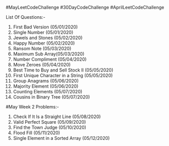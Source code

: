 #MayLeetCodeChallenge #30DayCodeChallenge #AprilLeetCodeChallenge


List Of Questions:-
1. First Bad Version (05/01/2020)
2. Single Number (05/01/2020)
3. Jewels and Stones (05/02/2020)
4. Happy Number (05/02/2020)
5. Ransom Note (05/03/2020)
6. Maximum Sub Array(05/03/2020)
7. Number Compliment (05/04/2020) 
8. Move Zeroes (05/04/2020)
9. Best Time to Buy and Sell Stock II (05/05/2020)
10. First Unique Character in a String (05/05/2020) 
11. Group Anagrams (05/06/2020)
12. Majority Element (05/06/2020)
13. Counting Elements (05/07/2020)
14. Cousins in Binary Tree (05/07/2020)


#May Week 2 Problems:-
1. Check If It Is a Straight Line (05/08/2020)
2. Valid Perfect Square (05/09/2020)
3. Find the Town Judge (05/10/2020)
4. Flood Fill (05/11/2020)
5. Single Element in a Sorted Array (05/12/2020)
